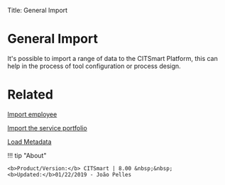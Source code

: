 Title: General Import

# General Import

It's possible to import a range of data to the CITSmart Platform, this can help in the process of tool configuration or process design.


# Related

[Import employee][1]

[Import the service portfolio][2]

[Load Metadata][3]

[1]:/en-us/citsmart-platform-8/platform-administration/data-and-import/employee-import.html
[2]:/en-us/citsmart-platform-8/platform-administration/data-and-import/portfolio-import-service-portfolio.html
[3]:/en-us/citsmart-platform-8/platform-administration/data-and-import/metadata-load.html

!!! tip "About"

    <b>Product/Version:</b> CITSmart | 8.00 &nbsp;&nbsp;
    <b>Updated:</b>01/22/2019 - João Pelles  
	
